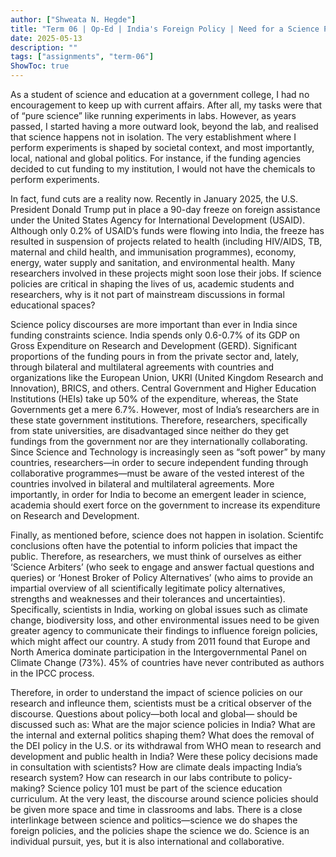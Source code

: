 ```yaml
---
author: ["Shweata N. Hegde"]
title: "Term 06 | Op-Ed | India's Foreign Policy | Need for a Science Policy Discourse in Formal Research Spaces" 
date: 2025-05-13
description: ""
tags: ["assignments", "term-06"]
ShowToc: true
---
```

As a student of science and education at a government college, I had no encouragement to keep up with current affairs. After all, my tasks were that of “pure science” like running experiments in labs. However, as years passed, I started having a more outward look, beyond the lab, and realised that science happens not in isolation. The very establishment where I perform experiments is shaped by societal context, and most importantly, local, national and global politics. For instance, if the funding agencies decided to cut funding to my institution, I would not have the chemicals to perform experiments.

In fact, fund cuts are a reality now. Recently in January 2025, the U.S. President Donald Trump put in place a 90-day freeze on foreign assistance under the United States Agency for International Development (USAID). Although only 0.2% of USAID’s funds were flowing into India, the freeze has resulted in suspension of projects related to health (including HIV/AIDS, TB, maternal and child health, and immunisation programmes), economy, energy, water supply and sanitation, and environmental health. Many researchers involved in these projects might soon lose their jobs. If science policies are critical in shaping the lives of us, academic students and researchers, why is it not part of mainstream discussions in formal educational spaces?

Science policy discourses are more important than ever in India since funding constraints science. India spends only 0.6-0.7% of its GDP on Gross Expenditure on Research and Development (GERD). Significant proportions of the funding pours in from the private sector and, lately, through bilateral and multilateral agreements with countries and organizations like the European Union, UKRI (United Kingdom Research and Innovation), BRICS, and others. Central Government and  Higher Education Institutions (HEIs) take up 50% of the expenditure, whereas, the State Governments get a mere 6.7%. However, most of India’s researchers are in these state government institutions. Therefore, researchers, specifically from state universities, are disadvantaged since neither do they get fundings from the government nor are they internationally collaborating. Since Science and Technology is increasingly seen as “soft power” by many countries, researchers—in order to secure independent funding through collaborative programmes—must be aware of the vested interest of the countries involved in bilateral and multilateral agreements. More importantly, in order for India to become an emergent leader in science, academia should exert force on the government to increase its expenditure on Research and Development.

Finally, as mentioned before, science does not happen in isolation. Scientifc conclusions often have the potential to inform policies that impact the public. Therefore, as researchers, we must think of ourselves as either ‘Science Arbiters’ (who seek to engage and answer factual questions and queries) or ‘Honest Broker of Policy Alternatives’ (who aims to provide an impartial overview of all scientifically legitimate policy alternatives, strengths and weaknesses and their tolerances and uncertainties). Specifically, scientists in India, working on global issues such as climate change, biodiversity loss, and other environmental issues need to be given greater agency to communicate their findings to influence foreign policies, which might affect our country. A study from 2011 found that Europe and North America dominate participation in the Intergovernmental Panel on Climate Change (73%). 45% of countries have never contributed as authors in the IPCC  process.

Therefore, in order to understand the impact of science policies on our research and infleunce them, scientists must be a critical observer of the discourse. Questions about policy—both local and global— should be discussed such as: What are the major science policies in India? What are the internal and external politics shaping them? What does the removal of the DEI policy in the U.S. or its withdrawal from WHO mean to research and development and public health in India? Were these policy decisions made in consultation with scientists? How are climate deals impacting India’s research system? How can research in our labs contribute to policy-making? Science policy 101 must be part of the science education curriculum. At the very least, the discourse around science policies should be given more space and time in classrooms and labs. There is a close interlinkage between science and politics—science we do shapes the foreign policies, and the policies shape the science we do. Science is an individual pursuit, yes, but it is also international and collaborative.
